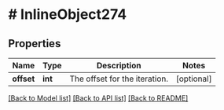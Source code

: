 # # InlineObject274

## Properties

Name | Type | Description | Notes
------------ | ------------- | ------------- | -------------
**offset** | **int** | The offset for the iteration. | [optional]

[[Back to Model list]](../../README.md#models) [[Back to API list]](../../README.md#endpoints) [[Back to README]](../../README.md)
